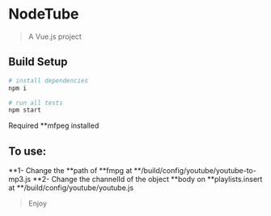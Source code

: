 # NodeTube

> A Vue.js project

## Build Setup

``` bash
# install dependencies
npm i

# run all tests
npm start
```
Required **mfpeg installed

## To use: 
**1- Change the **path of **fmpg at **/build/config/youtube/youtube-to-mp3.js
**2- Change the channelId of the object **body on **playlists.insert at **/build/config/youtube/youtube.js

> Enjoy
